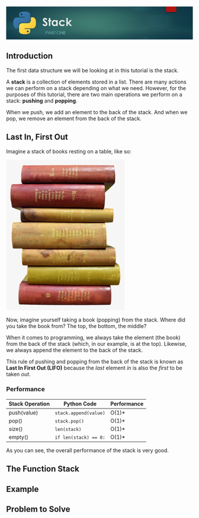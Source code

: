 ![Stack Banner Image](images/stack.jpg)

## Introduction

The first data structure we will be looking at in this tutorial is the stack.

A **stack** is a collection of elements stored in a list. There are many actions we can perform on a stack depending on what we need. However, for the purposes of this tutorial, there are two main operations we perform on a stack: **pushing** and **popping**.

When we push, we add an element to the back of the stack. And when we pop, we remove an element from the back of the stack.

## Last In, First Out

Imagine a stack of books resting on a table, like so:

![Stack of Books](images/stack-of-books.png)

Now, imagine yourself taking a book (popping) from the stack. Where did you take the book from? The top, the bottom, the middle?

When it comes to programming, we always take the element (the book) from the back of the stack (which, in our example, is at the top). Likewise, we always append the element to the back of the stack.

This rule of pushing and popping from the back of the stack is known as **Last In First Out (LIFO)** because the _last_ element _in_ is also the _first_ to be taken _out_.

### Performance

| Stack Operation | Python Code | Performance |
| --- | --- | --- |
| push(value) | `stack.append(value)` | O(1)* |
| pop() | `stack.pop()` | O(1)* |
| size() | `len(stack)` | O(1)* |
| empty() | `if len(stack) == 0:` | O(1)* |

As you can see, the overall performance of the stack is very good.

## The Function Stack

## Example

## Problem to Solve